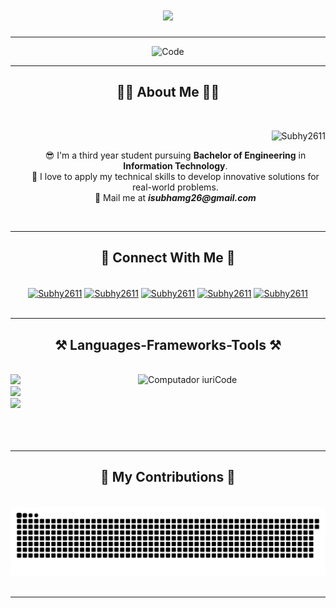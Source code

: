 <h1 align="center">
    <img src="https://readme-typing-svg.herokuapp.com/?font=Righteous&size=35&center=true&vCenter=true&width=500&height=70&duration=4000&lines=Hi+There!+👋;+I'm+Subham+Ghosh.;" />
</h1>

<hr>
    <div align="center">
        <img src="/code.gif" width="600px" height="300px" alt="Code">
    </div>
<hr>

<h2 align="center">🧑‍🦭 About Me 🧑‍🦭</h2>
<br>
<div align="center">
    <p align="right"> <img src="https://komarev.com/ghpvc/?username=Subhy2611&label=Profile%20views&color=0e75b6&style=flat" alt="Subhy2611" /> </p>
    <ul type="none">
        <li>😎 I'm a third year student pursuing <b>Bachelor of Engineering</b> in <b>Information Technology</b>.</li>
        <li>🌱 I love to apply my technical skills to develop innovative solutions for real-world problems.</li>
        <li>📧 Mail me at <i><b>isubhamg26@gmail.com</b></i></li>
    </ul>
</div>
<br>

<hr>

<h2 align="center">📧 Connect With Me 📧</h2>
<br>
<div align="center">
    <a href="https://www.hackerrank.com/profile/ryan_79" target="blank"><img align="center" src="https://raw.githubusercontent.com/rahuldkjain/github-profile-readme-generator/master/src/images/icons/Social/hackerrank.svg" alt="Subhy2611" height="30" width="40" /></a>
    <a href="https://www.codechef.com/users/se7en_code" target="blank"><img align="center" src="https://cdn.codechef.com/images/cc-logo-mobile-1.svg" alt="Subhy2611" height="30" width="40" /></a>
    <a href="https://leetcode.com/u/user2362xQ/" target="blank"><img align="center" src="https://raw.githubusercontent.com/rahuldkjain/github-profile-readme-generator/master/src/images/icons/Social/leet-code.svg" alt="Subhy2611" height="30" width="40" /></a>
    <a href="https://www.geeksforgeeks.org/user/yoursubhy/" target="blank"><img align="center" src="https://raw.githubusercontent.com/rahuldkjain/github-profile-readme-generator/master/src/images/icons/Social/geeks-for-geeks.svg" alt="Subhy2611" height="30" width="40" /></a>
    <a href="https://www.linkedin.com/in/subham-ghosh-6a6a55272/" target="blank"><img align="center" src="https://raw.githubusercontent.com/rahuldkjain/github-profile-readme-generator/master/src/images/icons/Social/linked-in-alt.svg" alt="Subhy2611" height="30" width="40" /></a>
</div>
<br>

<hr>
 
<h2 align="center">⚒️ Languages-Frameworks-Tools ⚒️</h2>
<br>
<img src="https://raw.githubusercontent.com/MicaelliMedeiros/micaellimedeiros/master/image/computer-illustration.png" min-width="300px" max-width="300px" width="300px" align="right" alt="Computador iuriCode">
<div align="left">
    <img src="https://skillicons.dev/icons?i=cpp,c,java,python,javascript" />
    <br>
    <img src="https://skillicons.dev/icons?i=nodejs,mongodb,mysql,react" />
    <br>
    <img src="https://skillicons.dev/icons?i=git,github,linux,postman" />
    <br>
</div>
<br>
<br>
<br>

<hr>

<h2 align="center">🐍 My Contributions 🐍</h2>

<br>
<div align="center">
  <img alt="snake eating my contributions" src="https://raw.githubusercontent.com/Subhy2611/Subhy2611/output/github-contribution-grid-snake.svg" />
</div>
<br>

<hr>
